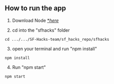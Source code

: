 ## How to run the app

1. Download Node [**here*](https://nodejs.dev/)

2. cd into the "sfhacks" folder
  ```
  cd .../.../SF-Hacks-team/sf_hacks_repo/sfhacks
  ```
3. open your terminal and run "npm install"
  ```
  npm install
  ```

4. Run "npm start"
  ```
  npm start
  ```